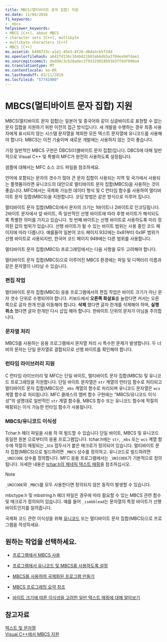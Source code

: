 ```yaml
---
title: MBCS(멀티바이트 문자 집합) 지원
ms.date: 11/04/2016
f1_keywords:
- _mbcs
helpviewer_keywords:
- MBCS [C++], about MBCS
- character sets [C++], multibyte
- multibyte characters [C++]
- MBCS [C++]
ms.assetid: b498733c-a1e1-45e3-8f26-d6da3cb5f2dd
ms.openlocfilehash: a642fd136c104b621b83ab6db5a3704ea94fdae1
ms.sourcegitcommit: dedd4c3cb28adec3793329018b9163ffddf890a4
ms.translationtype: MT
ms.contentlocale: ko-KR
ms.lasthandoff: 03/11/2019
ms.locfileid: "57741980"
---
```

# <a name="support-for-multibyte-character-sets-mbcss"></a>MBCS(멀티바이트 문자 집합) 지원

MBCS(멀티바이트 문자 집합)는 일본어 및 중국어와 같이 싱글바이트로 표현할 수 없는 문자 집합을 지원하기 위한 이전의 접근 방식입니다. 새 개발을 수행하는 경우 최종 사용자에게 표시되지 않는 시스템 문자열을 제외한 모든 텍스트 문자열에 유니코드를 사용해야 합니다. MBCS는 이전 기술이며 새로운 개발에는 사용하지 않는 것이 좋습니다.

가장 일반적인 MBCS 구현은 DBCS(더블바이트 문자 집합)입니다. DBCS에 대해 일반적으로 Visual C++ 및 특별히 MFC가 완전히 사용하도록 설정됩니다.

샘플에 대해서는 MFC 소스 코드 파일을 참조하세요.

언어에 포함되는 문자의 갯수가 많아 큰 문자 집합이 사용되는 지역 및 국가에서 사용되는 플랫폼이라면 유니코드의 대안으로 멀티바이트 문자 집합(MBCS)을 사용하는 것이 좋습니다. MFC에서는 국제화 가능한 데이터 형식 및 C 런타임 함수를 사용하여 멀티바이트 문자 집합(MBCS)을 지원합니다. 코딩 방법은 같은 방식으로 이루어 집니다.

멀티바이트 문자 집합(MBCS)에서 문자의 크기는 1바이트나 2바이트로 인코딩됩니다. 2바이트 문자에서 앞 바이트, 즉 일반적인 선행 바이트에 따라 후행 바이트가 해석되도록 특별한 의미를 가지고 있습니다. 첫 번째 바이트는 선행 바이트로 사용하도록 미리 정의된 값의 범위가 있습니다. 선행 바이트가 될 수 있는 바이트 범위는 사용 중인 코드 페이지에 따라 다릅니다. 예를들어 일본어 코드 페이지 932에는 0x81부터 0x9F 범위가 선행 바이트로 사용되지만, 한국어 코드 페이지 949에는 다른 범위를 사용합니다.

멀티바이트 문자 집합(MBCS) 프로그래밍에서는 다음 사항을 모두 고려해야 합니다.

멀티바이트 문자 집합(MBCS)으로 이루어진 MBCS 환경에는 파일 및 디렉터리 이름과 같은 문자열이 나타날 수 있습니다.

### <a name="editing-operations"></a>편집 작업

멀티바이트 문자 집합(MBCS) 응용 프로그램에서의 편집 작업은 바이트 크기가 아닌 문자 갯수 단위로 수행되어야 합니다. 키보드에서 **오른쪽 화살표**를 눌렀다면 커서는 오른쪽으로 글자 한개 만큼 이동해야 합니다. **삭제** 했다면 글자 한개를 삭제해야 하며, **실행 취소** 했다면 글자 한개만 다시 삽입 해야 합니다. 한바이트 단위의 문자가 아님을 주의합니다.

### <a name="string-handling"></a>문자열 처리

MBCS를 사용하는 응용 프로그램에서 문자열 처리 시 특수한 문제가 발생합니다. 두 너비의 문자는 단일 문자열로 결합되므로 선행 바이트를 확인해야 합니다.

### <a name="run-time-library-support"></a>런타임 라이브러리 지원

C 런타임 라이브러리 및 MFC는 단일 바이트, 멀티바이트 문자 집합(MBCS) 및 유니코드 프로그래밍을 지원합니다. 단일 바이트 문자열은 `str` 계열의 런타임 함수로 처리되고 멀티바이트 문자 집합(MBCS)은 `_mbs` 계열의 함수로 처리되며 유니코드 문자열은 `wcs` 계열 함수로 처리됩니다. MFC 클래스의 맴버 함수 구현에는 "MBCS/유니코드 이식성"의 설명대로 일반적인 `str` 계열 함수들, MBCS 함수 또는 유니코드 함수에 적절히 매핑되는 이식 가능한 런타임 함수가 사용됩니다.

### <a name="mbcsunicode-portability"></a>MBCS/유니코드 이식성

Tchar.h 헤더 파일을 사용 하 여 빌드할 수 있습니다 단일 바이트, MBCS 및 유니코드 동일한 원본 으로부터의 응용 프로그램입니다. tchar.h에는 `str`, `_mbs` 또는 `wcs` 계열 함수에 적절히 매핑되는 *_tcs* 접두사가 붙은 매크로가 정의되어 있습니다. 멀티바이트 문자 집합(MBCS)으로 빌드하려면 `_MBCS` 상수를 정의하고. 유니코드로 빌드하려면`_UNICODE` 상수를 정의합니다. MFC 응용 프로그램에서는 `_UNICODE`가 기본적으로 정의됩니다. 자세한 내용은 [tchar.h의 제네릭 텍스트 매핑](../text/generic-text-mappings-in-tchar-h.md)을 참조하십시오.

> [!NOTE]
>  `_UNICODE`와 `_MBCS`를 모두 사용한다면 정의되지 않은 동작이 발생할 수 있습니다.

mbctype.h 및 mbstring.h 헤더 파일은 경우에 따라 필요할 수 있는 MBCS 관련 함수 및 매크로가 정의되어 있습니다. 예를 들어 `_ismbblead`는 문자열의 특정 바이트가 선행 바이트인지를 알려줍니다.

국제화 코드 관련 이식성을 위해 [유니코드](../text/support-for-unicode.md) 또는 멀티바이트 문자 집합(MBCS)으로 프로그램을 작성하세요.

## <a name="what-do-you-want-to-do"></a>원하는 작업을 선택하세요.

- [프로그램에서 MBCS 사용](../text/international-enabling.md)

- [프로그램에서 유니코드 및 MBCS를 사용하도록 설정](../text/internationalization-strategies.md)

- [MBCS를 사용하여 국제화된 프로그램 만들기](../text/mbcs-programming-tips.md)

- [MBCS 프로그래밍 요약 참조](../text/mbcs-programming-tips.md)

- [바이트 크기에 따른 이식성을 고려한 일반 텍스트 매핑에 대해 알아보기](../text/generic-text-mappings-in-tchar-h.md)

## <a name="see-also"></a>참고자료

[텍스트 및 문자열](../text/text-and-strings-in-visual-cpp.md)<br/>
[Visual C++에서 MBCS 지원](../text/mbcs-support-in-visual-cpp.md)
